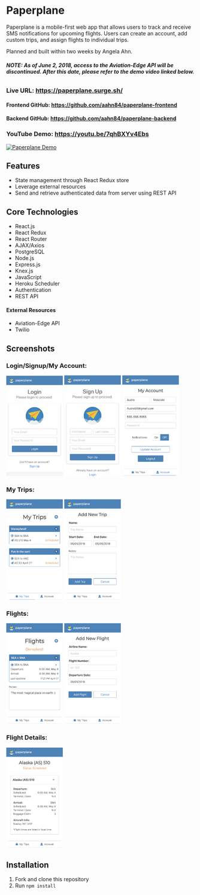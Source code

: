 # Paperplane

Paperplane is a mobile-first web app that allows users to track and receive SMS notifications for upcoming flights. Users can create an account, add custom trips, and assign flights to individual trips.

Planned and built within two weeks by Angela Ahn.

###### _***NOTE: As of June 2, 2018, access to the Aviation-Edge API will be discontinued. After this date, please refer to the demo video linked below.***_


### Live URL: https://paperplane.surge.sh/
#### Frontend GitHub: https://github.com/aahn84/paperplane-frontend
#### Backend GitHub: https://github.com/aahn84/paperplane-backend


### YouTube Demo: https://youtu.be/7qhBXYv4Ebs
[![Paperplane Demo](http://img.youtube.com/vi/7qhBXYv4Ebs/0.jpg)](http://www.youtube.com/watch?v=7qhBXYv4Ebs "Paperplane Demo")


## Features
- State management through React Redux store
- Leverage external resources
- Send and retrieve authenticated data from server using REST API

## Core Technologies
- React.js
- React Redux
- React Router
- AJAX/Axios
- PostgreSQL
- Node.js
- Express.js
- Knex.js
- JavaScript
- Heroku Scheduler
- Authentication
- REST API


#### External Resources
- Aviation-Edge API
- Twilio

## Screenshots

### Login/Signup/My Account:

<!-- ![Login Image|512x397,50%](screenshots/paperplane-login.png) -->
<!-- ![Signup Image](screenshots/paperplane-signup.png) -->
<!-- ![My Account Image](screenshots/placeholder.png) -->
<img src="https://github.com/aahn84/paperplane-backend/blob/master/screenshots/paperplane-login.png" width="30%">     <img src="https://github.com/aahn84/paperplane-backend/blob/master/screenshots/paperplane-signup.png" width="30%">      <img src="https://github.com/aahn84/paperplane-backend/blob/master/screenshots/paperplane-myaccount.png" width="30%">

### My Trips:

<!-- ![My Trips Image](screenshots/paperplane-mytrips.png) -->
<!-- ![Add Trip Image](screenshots/paperplane-addtrip.png) -->
<img src="https://github.com/aahn84/paperplane-backend/blob/master/screenshots/paperplane-mytrips.png" width="30%">     <img src="https://github.com/aahn84/paperplane-backend/blob/master/screenshots/paperplane-addtrip.png" width="30%">

### Flights:

<!-- ![Flights Image](screenshots/paperplane-flights.png) -->
<!-- ![Add Flight Image](screenshots/paperplane-addflight.png) -->
<img src="https://github.com/aahn84/paperplane-backend/blob/master/screenshots/paperplane-flights.png" width="30%">    <img src="https://github.com/aahn84/paperplane-backend/blob/master/screenshots/paperplane-addflight.png" width="30%">

### Flight Details:

<!-- ![Flight Details Image](screenshots/placeholder.png) -->
<img src="https://github.com/aahn84/paperplane-backend/blob/master/screenshots/paperplane-flightdetails.png" width="30%">


## Installation
1. Fork and clone this repository
2. Run `npm install`
